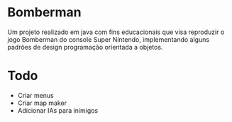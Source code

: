 # Bomberman

Um projeto realizado em java com fins educacionais que visa reproduzir o jogo Bomberman do console Super Nintendo, implementando alguns padrões de design programação orientada a objetos.


# Todo

- Criar menus
- Criar map maker
- Adicionar IAs para inimigos
